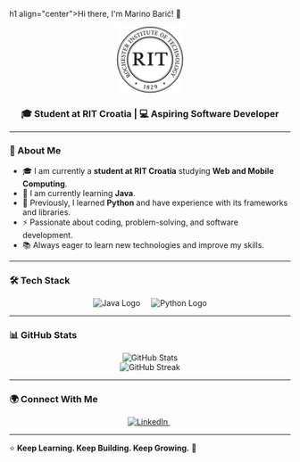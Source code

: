 h1 align="center">Hi there, I'm Marino Barić! 👋</h1>

<p align="center">
  <a href="https://www.rit.edu/"> <img src="assets/rit-logo.svg" width="120" alt="RIT Logo"> </a>
</p>

<h3 align="center">🎓 Student at RIT Croatia | 💻 Aspiring Software Developer</h3>

---

### 🚀 About Me

- 🎓 I am currently a **student at RIT Croatia** studying **Web and Mobile Computing**.
- 🌱 I am currently learning **Java**.
- 🐍 Previously, I learned **Python** and have experience with its frameworks and libraries.
- ⚡ Passionate about coding, problem-solving, and software development.
- 📚 Always eager to learn new technologies and improve my skills.

---

### 🛠️ Tech Stack

<p align="center">
  <img src="https://cdn.jsdelivr.net/gh/devicons/devicon/icons/java/java-original.svg" width="60" height="60" alt="Java Logo"/>
  &nbsp;&nbsp;&nbsp;
  <img src="https://cdn.jsdelivr.net/gh/devicons/devicon/icons/python/python-original.svg" width="60" height="60" alt="Python Logo"/>
</p>

---

### 📊 GitHub Stats

<p align="center">
  <img src="https://github-readme-stats.vercel.app/api?username=MarinoBaric&show_icons=true&theme=dark" alt="GitHub Stats"/>
  <br/>
  <img src="https://github-readme-streak-stats.herokuapp.com/?user=MarinoBaric&theme=dark" alt="GitHub Streak"/>
</p>

---

### 🌍 Connect With Me

<p align="center">
  <a href="https://www.linkedin.com/in/marino-bari%C4%87-463299331/" target="_blank">
    <img src="https://img.shields.io/badge/LinkedIn-%230077B5.svg?style=for-the-badge&logo=linkedin&logoColor=white" alt="LinkedIn"/>
  </a>
  &nbsp;
  <a href="mailto:mb8561@rit.edu>
    <img src="https://img.shields.io/badge/Email-D14836?style=for-the-badge&logo=gmail&logoColor=white" alt="Email"/>
  </a>
</p>

---

⭐️ **Keep Learning. Keep Building. Keep Growing.** 🚀
